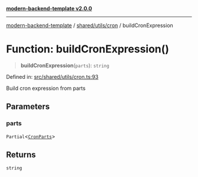 [**modern-backend-template v2.0.0**](../../../../README.md)

***

[modern-backend-template](../../../../modules.md) / [shared/utils/cron](../README.md) / buildCronExpression

# Function: buildCronExpression()

> **buildCronExpression**(`parts`): `string`

Defined in: [src/shared/utils/cron.ts:93](https://github.com/maemreyo/saas-4cus-nodejs/blob/1a77de11cd6eaefe66c31c7f5de281673fc25ce5/src/shared/utils/cron.ts#L93)

Build cron expression from parts

## Parameters

### parts

`Partial`\<[`CronParts`](../-internal-/interfaces/CronParts.md)\>

## Returns

`string`
